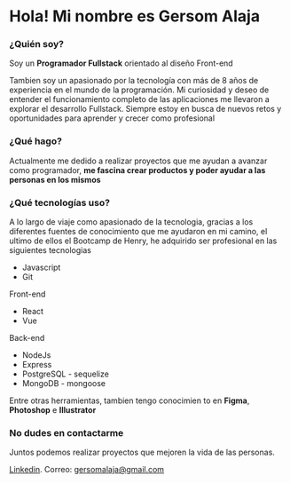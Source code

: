 # Hola! Mi nombre es Gersom Alaja

### ¿Quién soy?
Soy un **Programador Fullstack** orientado al diseño Front-end

Tambien soy un apasionado por la tecnología con más de 8 años de experiencia en el mundo de la programación.
Mi curiosidad y deseo de entender el funcionamiento completo de las aplicaciones me llevaron a explorar el desarrollo Fullstack.
Siempre estoy en busca de nuevos retos y oportunidades para aprender y crecer como profesional

### ¿Qué hago?

Actualmente me dedido a realizar proyectos que me ayudan a avanzar como programador, **me fascina crear productos y poder ayudar a las personas en los mismos**

### ¿Qué tecnologías uso?

A lo largo de viaje como apasionado de la tecnologia, gracias a los diferentes fuentes de conocimiento que me ayudaron en mi camino, el ultimo de ellos el Bootcamp de Henry, he adquirido ser profesional en las siguientes tecnologias

* Javascript
* Git

Front-end

* React
* Vue

Back-end

* NodeJs
* Express
* PostgreSQL - sequelize
* MongoDB - mongoose

Entre otras herramientas, tambien tengo conocimien to en **Figma**, **Photoshop** e **Illustrator**

### No dudes en contactarme

Juntos podemos realizar proyectos que mejoren la vida de las personas.

[Linkedin](https://www.linkedin.com/in/gersomalaja/).
Correo: gersomalaja@gmail.com

<!--
**Gersom/gersom** is a ✨ _special_ ✨ repository because its `README.md` (this file) appears on your GitHub profile.

Here are some ideas to get you started:

- 🔭 I’m currently working on ...
- 🌱 I’m currently learning ...
- 👯 I’m looking to collaborate on ...
- 🤔 I’m looking for help with ...
- 💬 Ask me about ...
- 📫 How to reach me: ...
- 😄 Pronouns: ...
- ⚡ Fun fact: ...
-->
